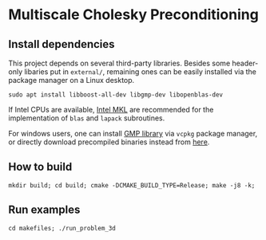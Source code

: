 # Multiscale Cholesky Preconditioning

## Install dependencies

This project depends on several third-party libraries. Besides some
header-only libaries put in `external/`, remaining ones can be easily
installed via the package manager on a Linux desktop.

    sudo apt install libboost-all-dev libgmp-dev libopenblas-dev

If Intel
CPUs are available, [Intel
MKL](https://software.intel.com/content/www/us/en/develop/tools/oneapi/components/onemkl.html#gs.4449n7)
are recommended for the implementation of `blas` and `lapack`
subroutines.

For windows users, one can install [GMP library](https://gmplib.org/)
via `vcpkg` package manager, or directly download precompiled binaries
instead from [here](https://github.com/CGAL/cgal/releases). 

## How to build
    
    mkdir build; cd build; cmake -DCMAKE_BUILD_TYPE=Release; make -j8 -k;

## Run examples
    
    cd makefiles; ./run_problem_3d
